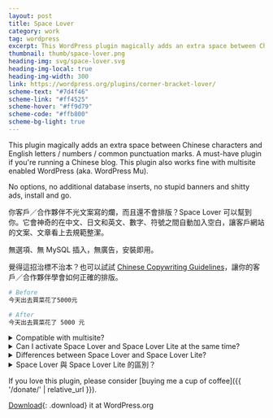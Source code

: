 ```yaml
---
layout: post
title: Space Lover
category: work
tag: wordpress
excerpt: This WordPress plugin magically adds an extra space between Chinese characters and English letters / numbers / common punctuation marks
thumbnail: thumb/space-lover.png
heading-img: svg/space-lover.svg
heading-img-local: true
heading-img-width: 300
link: https://wordpress.org/plugins/corner-bracket-lover/
scheme-text: "#7d4f46"
scheme-link: "#ff4525"
scheme-hover: "#ff9d79"
scheme-code: "#ffb800"
scheme-bg-light: true
---
```


This plugin magically adds an extra space between Chinese characters and English letters / numbers / common punctuation marks. A must-have plugin if you're running a Chinese blog. This plugin also works fine with multisite enabled WordPress (aka. WordPress Mu).

No options, no additional database inserts, no stupid banners and shitty ads, install and go.

你客戶／合作夥伴不光文案寫的爛，而且還不會排版？Space Lover 可以幫到你。它會神奇的在中文、日文和英文、數字、符號之間自動加入空白，讓客戶網站的文案、文章看上去規範整潔。

無選項、無 MySQL 插入，無廣告，安裝即用。

覺得這招治標不治本？也可以試試 [Chinese Copywriting Guidelines](/note/chinese-copywriting-guidelines/)，讓你的客戶／合作夥伴學會如何正確的排版。

```bash
# Before
今天出去買菜花了5000元

# After
今天出去買菜花了 5000 元
```

<details>
  <summary>Compatible with multisite?</summary>
  <p>Yes.</p>
</details>

<details>
  <summary>Can I activate Space Lover and Space Lover Lite at the same time?</summary>
  <p>Yes.</p>
</details>

<details>
  <summary>Differences between Space Lover and Space Lover Lite?</summary>
  <ul>
    <li>The new Space Lover (since v1.0.5) uses PHP regex to replace output contents.</li>
    <li>Space Lover Lite just inserts one script to dynamic add spaces.</li>
    <li>Space Lover changes your post output in your themes, RSS output</li>
    <li>Space Lover Lite only changes what you see, the post output is untouched, so you’ll still get original post contents in your RSS feeds, however this method is slightly safer than Space Lover.</li>
  </ul>
</details>

<details>
  <summary>Space Lover 與 Space Lover Lite 的區別？</summary>
  <ul>
    <li>新版 Space Lover（v1.0.5）使用 PHP 的正則替換文章的輸出內容</li>
    <li>Space Lover Lite 只插入 JavaScript 腳本，動態添加空格</li>
    <li>Space Lover 會修改所有文章的輸出形式，例如用戶所看到的頁面，RSS 輸出等</li>
    <li>Space Lover Lite 只會改變您在網站上看到的形式，而文章本身的內容是沒有被修改過的，所以使用此擴展時，RSS 的輸出並不會產生變化，唯一的優點是，這種方法與 Space Lover 比較相對安全，不會有內容被錯誤替換的可能。</li>
  </ul>
</details>

If you love this plugin, please consider [buying me a cup of coffee]({{ '/donate/' | relative_url }}).

[Download](https://wordpress.org/plugins/space-lover/){: .download} it at WordPress.org
